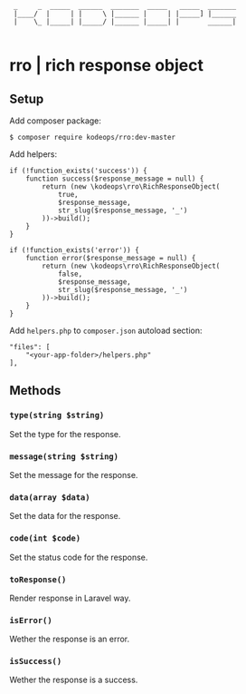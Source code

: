 ```
 _     _  _____  ______  _______  _____   _____  _______
 |____/  |     | |     \ |______ |     | |_____] |______
 |    \_ |_____| |_____/ |______ |_____| |       ______|
 
```
 

# rro | rich response object

## Setup

Add composer package:

`$ composer require kodeops/rro:dev-master`

Add helpers:

```
if (!function_exists('success')) {
    function success($response_message = null) {
        return (new \kodeops\rro\RichResponseObject(
            true, 
            $response_message, 
            str_slug($response_message, '_')
        ))->build();
    }
}

if (!function_exists('error')) {
    function error($response_message = null) {
        return (new \kodeops\rro\RichResponseObject(
            false, 
            $response_message, 
            str_slug($response_message, '_')
        ))->build();
    }
}

```

Add `helpers.php` to `composer.json` autoload section:

```
"files": [
    "<your-app-folder>/helpers.php"
],
``` 
##  Methods

### `type(string $string)`

Set the type for the response.

### `message(string $string)`

Set the message for the response.

### `data(array $data)`

Set the data for the response.

### `code(int $code)`

Set the status code for the response.

### `toResponse()`

Render response in Laravel way.

### `isError()`

Wether the response is an error.

### `isSuccess()`

Wether the response is a success.